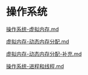 # 操作系统

[操作系统-虚拟内存.md](https://github.com/niu0217/Documents/blob/main/C%2B%2B/operatingsystem/操作系统-虚拟内存.md)

[虚拟内存-动态内存分配.md](https://github.com/niu0217/Documents/blob/main/C%2B%2B/operatingsystem/虚拟内存-动态内存分配.md)

[虚拟内存-动态内存分配-补充.md](https://github.com/niu0217/Documents/blob/main/C%2B%2B/operatingsystem/虚拟内存-动态内存分配-补充.md)

[操作系统-进程和线程.md](https://github.com/niu0217/Documents/blob/main/C%2B%2B/operatingsystem/操作系统-进程和线程.md)

